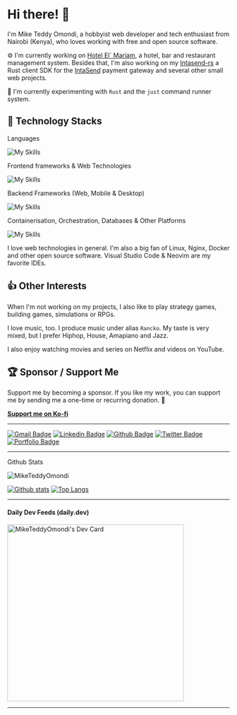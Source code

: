 # Hi there! :wave:

I'm Mike Teddy Omondi, a hobbyist web developer and tech enthusiast from Nairobi (Kenya), who loves working with free and open source software.

:gear: I'm currently working on [Hotel El` Mariam](http://github.com/MikeTeddyOmondi/hotel-elmiriam), a hotel, bar and restaurant management system. Besides that, I'm also working on my [Intasend-rs](https://github.com/MikeTeddyOmondi/intasend-rs) a Rust client SDK for the [IntaSend](https://intasend.com) payment gateway and several other small web projects.

:telescope: I'm currently experimenting with `Rust` and the `just` command runner system.

## :toolbox: Technology Stacks

Languages 

![My Skills](https://skillicons.dev/icons?i=cpp,py,js,ts,rust&theme=light)

Frontend frameworks & Web Technologies

![My Skills](https://skillicons.dev/icons?i=react,svelte,solidjs,next,astro,tailwind,md&theme=light)

Backend Frameworks (Web, Mobile & Desktop)

![My Skills](https://skillicons.dev/icons?i=bun,nodejs,express,fastapi,django,flask,electron,tauri,graphql,prisma&theme=light)

Containerisation, Orchestration, Databases & Other Platforms

![My Skills](https://skillicons.dev/icons?i=wasm,docker,kubernetes,windows,linux,ubuntu,mint,nginx,rabbitmq,redis,sqlite,mysql,planetscale,postgres,supabase,mongodb,heroku,cloudflare,git,github,npm,jenkins,prometheus,grafana,terraform,stackoverflow,vscode,neovim,pnpm&theme=light)


I love web technologies in general. I'm also a big fan of Linux, Nginx, Docker and other open source software. Visual Studio Code & Neovim are my favorite IDEs.

## :thumbsup: Other Interests

When I'm not working on my projects, I also like to play strategy games, building games, simulations or RPGs.

I love music, too. I produce music under alias `Rancko`. My taste is very mixed, but I prefer Hiphop, House, Amapiano and Jazz.

I also enjoy watching movies and series on Netflix and videos on YouTube.

## :trophy: Sponsor / Support Me

Support me by becoming a sponsor. If you like my work, you can support me by sending me a one-time or recurring donation. :money_with_wings:

**[Support me on Ko-fi](https://ko-fi.com/m1kt0)**


---
[![Gmail Badge](https://img.shields.io/badge/-mike_omondi@outlook.com-c14438?style=flat&logo=Gmail&logoColor=white&link=mailto:mike_omondi@outlook.com)](mailto:mike_omondi@outlook.com)
[![Linkedin Badge](https://img.shields.io/badge/-MikeTeddyOmondi-0072b1?style=flat&logo=Linkedin&logoColor=white&link=https://www.linkedin.com/in/MikeTeddyOmondi/)](https://www.linkedin.com/in/MikeTeddyOmondi/) [![Github Badge](https://img.shields.io/badge/-MikeTeddyOmondi-grey?style=flat&logo=github&logoColor=white&link=https://github.com/MikeTeddyOmondi/)](https://www.github.com/MikeTeddyOmondi/) [![Twitter Badge](https://img.shields.io/badge/-MikeTeddyOmondi-00acee?style=flat&logo=twitter&logoColor=white&link=https://twitter.com/MikeTeddyOmondi/)](https://www.twitter.com/MikeTeddyOmondi/) [![Portfolio Badge](https://img.shields.io/badge/portfolio-web-blue?style=flat&link=www.ranckosolutions.com/projects.html/)](www.ranckosolutions.com/projects.html/) <p align='left'>

---
</p>
    Github Stats 
<p align=left> <img src=https://komarev.com/ghpvc/?username=MikeTeddyOmondi alt=MikeTeddyOmondi /> </p>

[![Github stats](https://github-readme-stats.vercel.app/api?username=MikeTeddyOmondi&show_icons=true&include_all_commits=true)](https://github.com/MikeTeddyOmondi/github-readme-stats)
[![Top Langs](https://github-readme-stats.vercel.app/api/top-langs/?username=MikeTeddyOmondi&layout=compact)](https://github.com/MikeTeddyOmondi/github-readme-stats)

---

#### Daily Dev Feeds (daily.dev)

<a href="https://app.daily.dev/MikeTeddyOmondi"><img src="https://api.daily.dev/devcards/2084b2f96a144df280aa068ae0ff886b.png?r=3fi" width="400" alt="MikeTeddyOmondi's Dev Card"/></a>

---